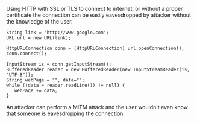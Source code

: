 
Using HTTP with SSL or TLS to connect to internet, or without a proper
certificate the connection can be easily eavesdropped by attacker
without the knowledge of the user.

    String link = "http://www.google.com";
    URL url = new URL(link);

    HttpURLConnection conn = (HttpURLConnection) url.openConnection();
    conn.connect();

    InputStream is = conn.getInputStream();
    BufferedReader reader = new BufferedReader(new InputStreamReader(is, "UTF-8"));
    String webPage = "", data="";
    while ((data = reader.readLine()) != null) {
       webPage += data;
    }

An attacker can perform a MITM attack and the user wouldn't even know
that someone is eavesdropping the connection.

